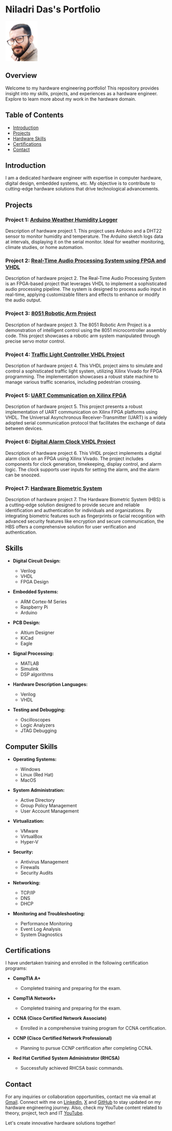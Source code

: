 # Niladri Das's Portfolio

<img src="https://raw.githubusercontent.com/niladrigithub/niladrigithub.github.io/source/PSX_20240106_143651.png" alt="Image" width="100">

## Overview

Welcome to my hardware engineering portfolio! This repository provides insight into my skills, projects, and experiences as a hardware engineer. Explore to learn more about my work in the hardware domain.

## Table of Contents

- [Introduction](#introduction)
- [Projects](#projects)
- [Hardware Skills](#skills)
- [Certifications](#certifications)
- [Contact](#contact)

## Introduction

I am a dedicated hardware engineer with expertise in computer hardware, digital design, embedded systems, etc. My objective is to contribute to cutting-edge hardware solutions that drive technological advancements.

## Projects

### Project 1: [Arduino Weather Humidity Logger](https://github.com/niladrigithub/arduino-weather-humidity-logger)
Description of hardware project 1. This project uses Arduino and a DHT22 sensor to monitor humidity and temperature. The Arduino sketch logs data at intervals, displaying it on the serial monitor. Ideal for weather monitoring, climate studies, or home automation.

### Project 2: [Real-Time Audio Processing System using FPGA and VHDL](https://github.com/niladrigithub/real-time-audio-processing-system)
Description of hardware project 2. The Real-Time Audio Processing System is an FPGA-based project that leverages VHDL to implement a sophisticated audio processing pipeline. The system is designed to process audio input in real-time, applying customizable filters and effects to enhance or modify the audio output.

### Project 3: [8051 Robotic Arm Project](https://github.com/niladrigithub/8051-robotic-arm-project)
Description of hardware project 3. The 8051 Robotic Arm Project is a demonstration of intelligent control using the 8051 microcontroller assembly code. This project showcases a robotic arm system manipulated through precise servo motor control.

### Project 4: [Traffic Light Controller VHDL Project](https://github.com/niladrigithub/traffic-light-controller)
Description of hardware project 4. This VHDL project aims to simulate and control a sophisticated traffic light system, utilizing Xilinx Vivado for FPGA programming. The implementation showcases a robust state machine to manage various traffic scenarios, including pedestrian crossing.

### Project 5: [UART Communication on Xilinx FPGA](https://github.com/niladrigithub/hdl_serial_comm)
Description of hardware project 5. This project presents a robust implementation of UART communication on Xilinx FPGA platforms using VHDL. The Universal Asynchronous Receiver-Transmitter (UART) is a widely adopted serial communication protocol that facilitates the exchange of data between devices.

### Project 6: [Digital Alarm Clock VHDL Project](https://github.com/niladrigithub/digital-alarm-clock-vhdl)
Description of hardware project 6. This VHDL project implements a digital alarm clock on an FPGA using Xilinx Vivado. The project includes components for clock generation, timekeeping, display control, and alarm logic. The clock supports user inputs for setting the alarm, and the alarm can be snoozed.

### Project 7: [Hardware Biometric System](https://gitlab.com/niladridas/hardware-biometric-system)
Description of hardware project 7. The Hardware Biometric System (HBS) is a cutting-edge solution designed to provide secure and reliable identification and authentication for individuals and organizations. By integrating biometric features such as fingerprints or facial recognition with advanced security features like encryption and secure communication, the HBS offers a comprehensive solution for user verification and authentication.

## Skills

- **Digital Circuit Design:**
  - Verilog
  - VHDL
  - FPGA Design

- **Embedded Systems:**
  - ARM Cortex-M Series
  - Raspberry Pi
  - Arduino

- **PCB Design:**
  - Altium Designer
  - KiCad
  - Eagle

- **Signal Processing:**
  - MATLAB
  - Simulink
  - DSP algorithms

- **Hardware Description Languages:**
  - Verilog
  - VHDL

- **Testing and Debugging:**
  - Oscilloscopes
  - Logic Analyzers
  - JTAG Debugging

## Computer Skills

- **Operating Systems:**
  - Windows
  - Linux (Red Hat)
  - MacOS

- **System Administration:**
  - Active Directory
  - Group Policy Management
  - User Account Management

- **Virtualization:**
  - VMware
  - VirtualBox
  - Hyper-V

- **Security:**
  - Antivirus Management
  - Firewalls
  - Security Audits

- **Networking:**
  - TCP/IP
  - DNS
  - DHCP

- **Monitoring and Troubleshooting:**
  - Performance Monitoring
  - Event Log Analysis
  - System Diagnostics 

## Certifications

I have undertaken training and enrolled in the following certification programs:

- **CompTIA A+**
  - Completed training and preparing for the exam.

- **CompTIA Network+**
  - Completed training and preparing for the exam.

- **CCNA (Cisco Certified Network Associate)**
  - Enrolled in a comprehensive training program for CCNA certification.

- **CCNP (Cisco Certified Network Professional)**
  - Planning to pursue CCNP certification after completing CCNA.

- **Red Hat Certified System Administrator (RHCSA)**
  - Successfully achieved RHCSA basic commands.

## Contact

For any inquiries or collaboration opportunities, contact me via email at [Gmail](mailto:ndas1262000@gmail.com). Connect with me on [LinkedIn](https://www.linkedin.com/in/niladri-das-4a8b3128b/), [X](https://twitter.com/niladri12_) and [GitHub](https://github.com/niladrigithub) to stay updated on my hardware engineering journey. Also, check my YouTube content related to theory, project, tech and IT [YouTube](https://www.youtube.com/channel/UCBVNlNTMS8FxdwdUN9oZPsg).

Let's create innovative hardware solutions together!
